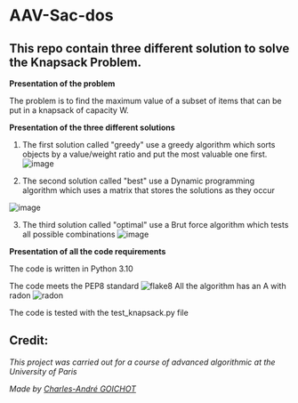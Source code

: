# AAV-Sac-dos
## This repo contain three different solution to solve the Knapsack Problem.

**Presentation of the problem**

The problem is to find the maximum value of a subset of items that can be put in a knapsack of capacity W.

**Presentation of the three different solutions**

 1. The first solution called "greedy" use a greedy algorithm which sorts objects by a value/weight ratio and put the most valuable one first.
![image](https://user-images.githubusercontent.com/62403530/147815791-85d991cc-0ec8-4c06-98b4-be56aed6a637.png)

 2. The second solution called "best" use a Dynamic programming algorithm which uses a matrix that stores the solutions as they occur

![image](https://user-images.githubusercontent.com/62403530/147815810-14dae40f-af85-4d7f-8595-37af32bf7bb4.png)

 3. The third solution called "optimal" use a Brut force algorithm which tests all possible combinations
![image](https://user-images.githubusercontent.com/62403530/147815825-40e8a078-176e-4bce-99f1-c38d10d0a700.png)

**Presentation of all the code requirements**

The code is written in Python 3.10

The code meets the PEP8 standard
![flake8](https://user-images.githubusercontent.com/62403530/147885938-082eb5f5-30d0-4140-aedb-49a713f340b3.jpg)
All the algorithm has an A with radon 
![radon](https://user-images.githubusercontent.com/62403530/147815857-0af7b6dd-8e69-48bf-b463-2e9d9eb2ae02.png)

The code is tested with the test_knapsack.py file

## Credit:

*This project was carried out for a course of advanced algorithmic at the University of Paris*

*Made by [Charles-André GOICHOT](https://www.linkedin.com/in/charles-andré-goichot)*
